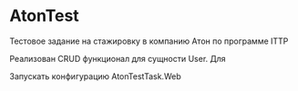 # AtonTest
Тестовое задание на стажировку в компанию Атон по программе ITTP

Реализован CRUD функционал для сущности User. Для

Запускать конфигурацию AtonTestTask.Web
